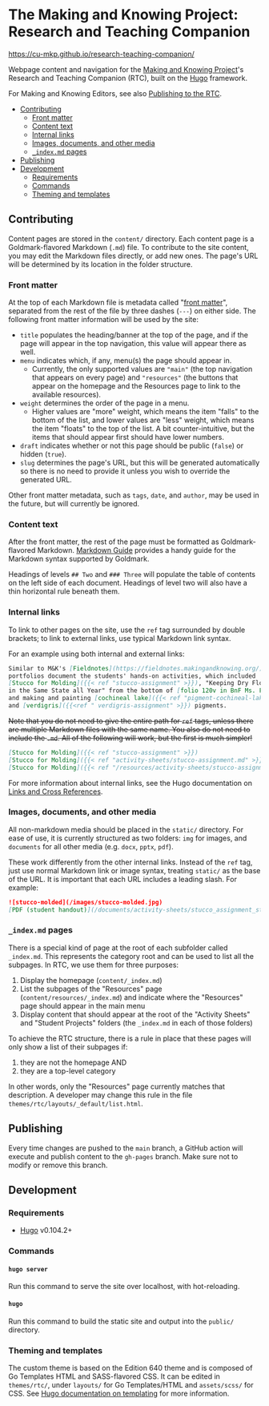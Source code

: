 # The Making and Knowing Project: Research and Teaching Companion

https://cu-mkp.github.io/research-teaching-companion/

Webpage content and navigation for the [Making and Knowing Project](https://makingandknowing.org/)'s Research and Teaching Companion (RTC), built on the [Hugo](https://gohugo.io/) framework.

For Making and Knowing Editors, see also [Publishing to the RTC](https://github.com/cu-mkp/research-teaching-companion/blob/main/how-tos/publishing-to-rtc.md).

- [Contributing](#contributing)
  * [Front matter](#front-matter)
  * [Content text](#content-text)
  * [Internal links](#internal-links)
  * [Images, documents, and other media](#images-documents-and-other-media)
  * [`_index.md` pages](#_indexmd-pages)
- [Publishing](#publishing)
- [Development](#development)
  * [Requirements](#requirements)
  * [Commands](#commands)
  * [Theming and templates](#theming-and-templates)

## Contributing

Content pages are stored in the `content/` directory. Each content page is a Goldmark-flavored Markdown (`.md`) file. To contribute to the site content, you may edit the Markdown files directly, or add new ones. The page's URL will be determined by its location in the folder structure.

### Front matter

At the top of each Markdown file is metadata called "[front matter](https://gohugo.io/content-management/front-matter/)", separated from the rest of the file by three dashes (`---`) on either side. The following front matter information will be used by the site:

-   `title` populates the heading/banner at the top of the page, and if the page will appear in the top navigation, this value will appear there as well.
-   `menu` indicates which, if any, menu(s) the page should appear in.
    -   Currently, the only supported values are `"main"` (the top navigation that appears on every page) and `"resources"` (the buttons that appear on the homepage and the Resources page to link to the available resources).
-   `weight` determines the order of the page in a menu.
    -   Higher values are "more" weight, which means the item "falls" to the bottom of the list, and lower values are "less" weight, which means the item "floats" to the top of the list. A bit counter-intuitive, but the items that should appear first should have lower numbers.
-   `draft` indicates whether or not this page should be public (`false`) or hidden (`true`).
-   `slug` determines the page's URL, but this will be generated automatically so there is no need to provide it unless you wish to override the generated URL.

Other front matter metadata, such as `tags`, `date`, and `author`, may be used in the future, but will currently be ignored.

### Content text

After the front matter, the rest of the page must be formatted as Goldmark-flavored Markdown. [Markdown Guide](https://www.markdownguide.org/tools/hugo/) provides a handy guide for the Markdown syntax supported by Goldmark.

Headings of levels `## Two` and `### Three` will populate the table of contents on the left side of each document. Headings of level two will also have a thin horizontal rule beneath them.

### Internal links

To link to other pages on the site, use the `ref` tag surrounded by double brackets; to link to external links, use typical Markdown link syntax.

For an example using both internal and external links:

```markdown
Similar to M&K's [Fieldnotes](https://fieldnotes.makingandknowing.org/), these
portfolios document the students' hands-on activities, which included
[Stucco for Molding]({{< ref "stucco-assignment" >}}), "Keeping Dry Flowers
in the Same State all Year" from the bottom of [folio 120v in BnF Ms. Fr. 640](https://edition640.makingandknowing.org/#/folios/120v/f/120v/tl),
and making and painting [cochineal lake]({{< ref "pigment-cochineal-lake_assignment" >}})
and [verdigris]({{<ref " verdigris-assignment" >}}) pigments.
```

<del>Note that you do not need to give the entire path for `ref` tags, unless there are multiple Markdown files with the same name. You also do not need to include the `.md`. All of the following will work, but the first is much simpler!</del>

```markdown
[Stucco for Molding]({{< ref "stucco-assignment" >}})
[Stucco for Molding]({{< ref "activity-sheets/stucco-assignment.md" >}})
[Stucco for Molding]({{< ref "/resources/activity-sheets/stucco-assignment.md" >}})
```

For more information about internal links, see the Hugo documentation on [Links and Cross References](https://gohugo.io/content-management/cross-references/).

### Images, documents, and other media

All non-markdown media should be placed in the `static/` directory. For ease of use, it is currently structured as two folders: `img` for images, and `documents` for all other media (e.g. `docx`, `pptx`, `pdf`).

These work differently from the other internal links. Instead of the `ref` tag, just use normal Markdown link or image syntax, treating `static/` as the base of the URL. It is important that each URL includes a leading slash. For example:

```markdown
![stucco-molded](/images/stucco-molded.jpg)
[PDF (student handout)](/documents/activity-sheets/stucco_assignment_student-handout.pdf)
```

### `_index.md` pages

There is a special kind of page at the root of each subfolder called `_index.md`. This represents the category root and can be used to list all the subpages. In RTC, we use them for three purposes:

1. Display the homepage (`content/_index.md`)
2. List the subpages of the "Resources" page (`content/resources/_index.md`) and indicate where the "Resources" page should appear in the main menu
3. Display content that should appear at the root of the "Activity Sheets" and "Student Projects" folders (the `_index.md` in each of those folders)

To achieve the RTC structure, there is a rule in place that these pages will only show a list of their subpages if:

1. they are not the homepage AND
2. they are a top-level category

In other words, only the "Resources" page currently matches that description. A developer may change this rule in the file `themes/rtc/layouts/_default/list.html`.

## Publishing

Every time changes are pushed to the `main` branch, a GitHub action will execute and publish content to the `gh-pages` branch. Make sure not to modify or remove this branch.

## Development

### Requirements

-   [Hugo](https://gohugo.io/) v0.104.2+

### Commands

#### `hugo server`

Run this command to serve the site over localhost, with hot-reloading.

#### `hugo`

Run this command to build the static site and output into the `public/` directory.

### Theming and templates

The custom theme is based on the Edition 640 theme and is composed of Go Templates HTML and SASS-flavored CSS. It can be edited in `themes/rtc/`, under `layouts/` for Go Templates/HTML and `assets/scss/` for CSS. See [Hugo documentation on templating](https://gohugo.io/templates/introduction/) for more information.

